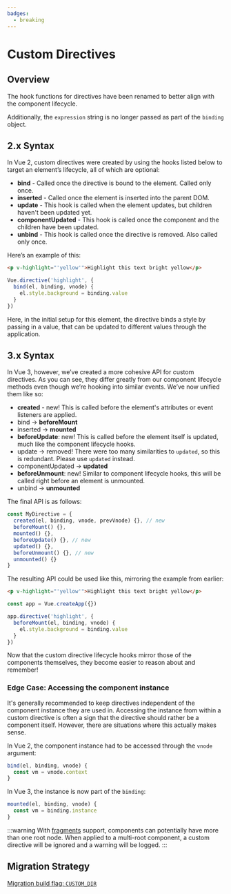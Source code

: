 ```yaml
---
badges:
  - breaking
---
```


# Custom Directives <MigrationBadges :badges="$frontmatter.badges" />

## Overview

The hook functions for directives have been renamed to better align with the component lifecycle.

Additionally, the `expression` string is no longer passed as part of the `binding` object.

## 2.x Syntax

In Vue 2, custom directives were created by using the hooks listed below to target an element’s lifecycle, all of which are optional:

- **bind** - Called once the directive is bound to the element. Called only once.
- **inserted** - Called once the element is inserted into the parent DOM.
- **update** - This hook is called when the element updates, but children haven't been updated yet.
- **componentUpdated** - This hook is called once the component and the children have been updated.
- **unbind** - This hook is called once the directive is removed. Also called only once.

Here’s an example of this:

```html
<p v-highlight="'yellow'">Highlight this text bright yellow</p>
```

```js
Vue.directive('highlight', {
  bind(el, binding, vnode) {
    el.style.background = binding.value
  }
})
```

Here, in the initial setup for this element, the directive binds a style by passing in a value, that can be updated to different values through the application.

## 3.x Syntax

In Vue 3, however, we’ve created a more cohesive API for custom directives. As you can see, they differ greatly from our component lifecycle methods even though we’re hooking into similar events. We’ve now unified them like so:

- **created** - new! This is called before the element's attributes or event listeners are applied.
- bind → **beforeMount**
- inserted → **mounted**
- **beforeUpdate**: new! This is called before the element itself is updated, much like the component lifecycle hooks.
- update → removed! There were too many similarities to `updated`, so this is redundant. Please use `updated` instead.
- componentUpdated → **updated**
- **beforeUnmount**: new! Similar to component lifecycle hooks, this will be called right before an element is unmounted.
- unbind -> **unmounted**

The final API is as follows:

```js
const MyDirective = {
  created(el, binding, vnode, prevVnode) {}, // new
  beforeMount() {},
  mounted() {},
  beforeUpdate() {}, // new
  updated() {},
  beforeUnmount() {}, // new
  unmounted() {}
}
```

The resulting API could be used like this, mirroring the example from earlier:

```html
<p v-highlight="'yellow'">Highlight this text bright yellow</p>
```

```js
const app = Vue.createApp({})

app.directive('highlight', {
  beforeMount(el, binding, vnode) {
    el.style.background = binding.value
  }
})
```

Now that the custom directive lifecycle hooks mirror those of the components themselves, they become easier to reason about and remember!

### Edge Case: Accessing the component instance

It's generally recommended to keep directives independent of the component instance they are used in. Accessing the instance from within a custom directive is often a sign that the directive should rather be a component itself. However, there are situations where this actually makes sense.

In Vue 2, the component instance had to be accessed through the `vnode` argument:

```js
bind(el, binding, vnode) {
  const vm = vnode.context
}
```

In Vue 3, the instance is now part of the `binding`:

```js
mounted(el, binding, vnode) {
  const vm = binding.instance
}
```

:::warning
With [fragments](/guide/migration/fragments.html#overview) support, components can potentially have more than one root node. When applied to a multi-root component, a custom directive will be ignored and a warning will be logged.
:::

## Migration Strategy

[Migration build flag: `CUSTOM_DIR`](migration-build.html#compat-configuration)
